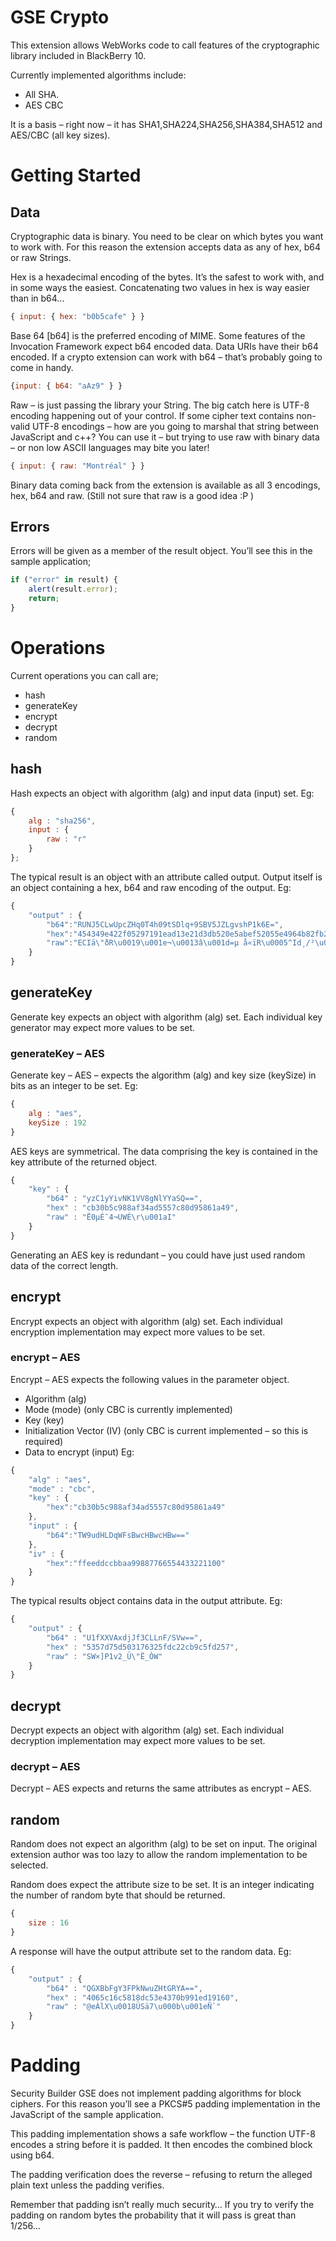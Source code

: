 # GSE Crypto

This extension allows WebWorks code to call features of the cryptographic library included in BlackBerry 10.

Currently implemented algorithms include:
* All SHA.
* AES CBC

It is a basis – right now – it has SHA1,SHA224,SHA256,SHA384,SHA512 and AES/CBC (all key sizes). 

# Getting Started
## Data

Cryptographic data is binary. You need to be clear on which bytes you want to work with. For this reason the extension accepts data as any of hex, b64 or raw Strings. 

Hex is a hexadecimal encoding of the bytes. It’s the safest to work with, and in some ways the easiest. Concatenating two values in hex is way easier than in b64…

```javascript
{ input: { hex: "b0b5cafe" } }
```

Base 64 [b64] is the preferred encoding of MIME. Some features of the Invocation Framework expect b64 encoded data. Data URIs have their b64 encoded. If a crypto extension can work with b64 – that’s probably going to come in handy.

```javascript
{input: { b64: "aAz9" } }
```

Raw – is just passing the library your String. The big catch here is UTF-8 encoding happening out of your control. If some cipher text contains non-valid UTF-8 encodings – how are you going to marshal that string between JavaScript and c++? You can use it – but trying to use raw with binary data – or non low ASCII languages may bite you later!

```javascript
{ input: { raw: "Montréal" } }
```

Binary data coming back from the extension is available as all 3 encodings, hex, b64 and raw. (Still not sure that raw is a good idea :P )

## Errors

Errors will be given as a member of the result object. You’ll see this in the sample application;

```javascript
if ("error" in result) {
    alert(result.error);
    return;
}
```

# Operations
Current operations you can call are;
* hash
*	generateKey
*	encrypt
*	decrypt
*	random

## hash

Hash expects an object with algorithm (alg) and input data (input) set. Eg:
```javascript
{
    alg : "sha256",
    input : {
        raw : "r"
    }
};
```

The typical result is an object with an attribute called output. Output itself is an object containing a hex, b64 and raw encoding of the output. Eg:
```javascript
{
    "output" : {
        "b64":"RUNJ5CLwUpcZHq0T4h09tSDlq+9SBV5JZLgvshP1k6E=",
        "hex":"454349e422f05297191ead13e21d3db520e5abef52055e4964b82fb213f593a1",
        "raw":"ECIä\"ðR\u0019\u001e¬\u0013â\u001d=µ å«ïR\u0005^Id¸/²\u0013õ¡"
    }
}
```

## generateKey

Generate key expects an object with algorithm (alg) set. Each individual key generator may expect more values to be set.

### generateKey – AES
Generate key – AES – expects the algorithm (alg) and key size (keySize) in bits as an integer to be set. Eg:
```javascript
{
    alg : "aes",
    keySize : 192
}
```

AES keys are symmetrical. The data comprising the key is contained in the key attribute of the returned object.
```javascript
{
    "key" : {
        "b64" : "yzC1yYivNK1VV8gNlYYaSQ==",
        "hex" : "cb30b5c988af34ad5557c80d95861a49",
        "raw" : "Ë0µÉ¯4¬UWÈ\r\u001aI"
    }
}
```

Generating an AES key is redundant – you could have just used random data of the correct length.

## encrypt
Encrypt expects an object with algorithm (alg) set. Each individual encryption implementation may expect more values to be set.

### encrypt – AES
Encrypt – AES expects the following values in the parameter object.
*	Algorithm (alg) 
*	Mode (mode) (only CBC is currently implemented)
*	Key (key)
*	Initialization Vector (IV) (only CBC is current implemented – so this is required)
* Data to encrypt (input)
Eg:

```javascript
{
    "alg" : "aes",
    "mode" : "cbc",
    "key" : {
        "hex":"cb30b5c988af34ad5557c80d95861a49"
    },
    "input" : {
        "b64":"TW9udHLDqWFsBwcHBwcHBw=="
    },
    "iv" : {
        "hex":"ffeeddccbbaa99887766554433221100"
    }
}
```

The typical results object contains data in the output attribute. Eg:

```javascript
{
    "output" : {
        "b64" : "U1fXXVAxdjJf3CLLnF/SVw==",
        "hex" : "5357d75d503176325fdc22cb9c5fd257",
        "raw" : "SW×]P1v2_Ü\"Ë_ÒW"
    }
}
```

## decrypt

Decrypt expects an object with algorithm (alg) set. Each individual decryption implementation may expect more values to be set.

### decrypt – AES

Decrypt – AES expects and returns the same attributes as encrypt – AES.

## random

Random does not expect an algorithm (alg) to be set on input. The original extension author was too lazy to allow the random implementation to be selected.

Random does expect the attribute size to be set. It is an integer indicating the number of random byte that should be returned.

```javascript
{
    size : 16
}
```

A response will have the output attribute set to the random data. Eg:
```javascript
{
    "output" : {
        "b64" : "QGXBbFgY3FPkNwuZHtGRYA==",
        "hex" : "4065c16c5818dc53e4370b991ed19160",
        "raw" : "@eÁlX\u0018ÜSä7\u000b\u001eÑ`"
    }
}
```

# Padding
Security Builder GSE does not implement padding algorithms for block ciphers. For this reason you’ll see a PKCS#5 padding implementation in the JavaScript of the sample application.

This padding implementation shows a safe workflow – the function UTF-8 encodes a string before it is padded. It then encodes the combined block using b64.

The padding verification does the reverse – refusing to return the alleged plain text unless the padding verifies.

Remember that padding isn’t really much security… If you try to verify the padding on random bytes the probability that it will pass is great than 1/256…



